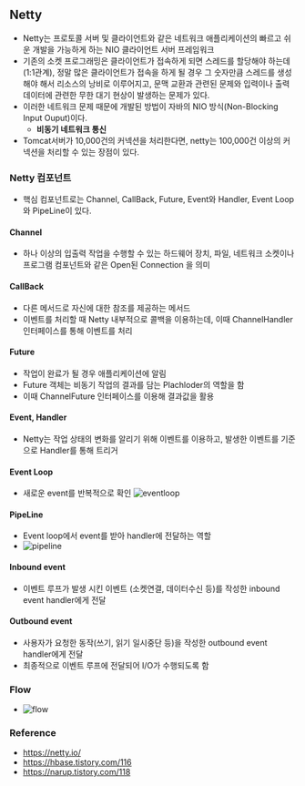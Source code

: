 ## Netty 
- Netty는 프로토콜 서버 및 클라이언트와 같은 네트워크 애플리케이션의 빠르고 쉬운 개발을 가능하게 하는 NIO 클라이언트 서버 프레임워크
- 기존의 소켓 프로그래밍은 클라이언트가 접속하게 되면 스레드를 할당해야 하는데(1:1관계), 정말 많은 클라이언트가 접속을 하게 될 경우 그 숫자만큼 스레드를 생성해야 해서 리소스의 낭비로 이루어지고, 문맥 교환과 관련된 문제와 입력이나 출력 데이터에 관련한 무한 대기 현상이 발생하는 문제가 있다.
- 이러한 네트워크 문제 때문에 개발된 방법이 자바의 NIO 방식(Non-Blocking Input Ouput)이다.
    - <b>비동기 네트워크 통신</b>
- Tomcat서버가 10,000건의 커넥션을 처리한다면, netty는 100,000건 이상의 커넥션을 처리할 수 있는 장점이 있다.

### Netty 컴포넌트
- 핵심 컴포넌트로는 Channel, CallBack, Future, Event와 Handler, Event Loop와 PipeLine이 있다.

#### Channel
- 하나 이상의 입출력 작업을 수행할 수 있는 하드웨어 장치, 파일, 네트워크 소켓이나 프로그램 컴포넌트와 같은 Open된 Connection 을 의미

#### CallBack
- 다른 메서드로 자신에 대한 참조를 제공하는 메서드
- 이벤트를 처리할 때 Netty 내부적으로 콜백을 이용하는데, 이때 ChannelHandler 인터페이스를 통해 이벤트를 처리

#### Future
- 작업이 완료가 될 경우 애플리케이션에 알림
- Future 객체는 비동기 작업의 결과를 담는 Plachloder의 역할을 함
- 이때 ChannelFuture 인터페이스를 이용해 결과값을 활용

#### Event, Handler
- Netty는 작업 상태의 변화를 알리기 위해 이벤트를 이용하고, 발생한 이벤트를 기준으로 Handler를 통해 트리거

#### Event Loop
- 새로운 event를 반복적으로 확인
![eventloop](https://img1.daumcdn.net/thumb/R1280x0/?scode=mtistory2&fname=https%3A%2F%2Fblog.kakaocdn.net%2Fdn%2FyEhK2%2FbtqHBRuUD2o%2FijCfGliB3cD7LcwZe6Tz01%2Fimg.png)

#### PipeLine
- Event loop에서 event를 받아 handler에 전달하는 역할
- ![pipeline](https://img1.daumcdn.net/thumb/R1280x0/?scode=mtistory2&fname=https%3A%2F%2Fblog.kakaocdn.net%2Fdn%2FEN6fG%2FbtqHLfuMOba%2FRY7O3U5BYp5Z9hHACgIqxK%2Fimg.png)

#### Inbound event
- 이벤트 루프가 발생 시킨 이벤트 (소켓연결, 데이터수신 등)를 작성한 inbound event handler에게 전달

#### Outbound event
- 사용자가  요청한 동작(쓰기, 읽기 일시중단 등)을 작성한 outbound event handler에게 전달
- 최종적으로 이벤트 루프에 전달되어 I/O가 수행되도록 함

### Flow
- ![flow](https://img1.daumcdn.net/thumb/R1280x0/?scode=mtistory2&fname=https%3A%2F%2Fblog.kakaocdn.net%2Fdn%2FPWASk%2FbtqHJpEmBF9%2FR3O3z2HcrDZhEDtZZQazG0%2Fimg.png)


### Reference
- https://netty.io/
- https://hbase.tistory.com/116
- https://narup.tistory.com/118
